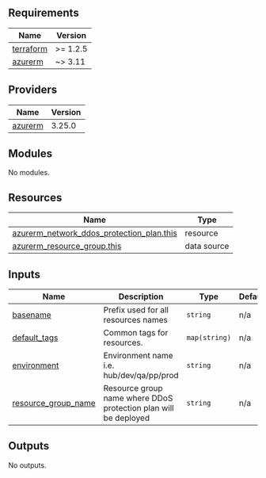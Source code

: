 <!-- BEGIN_TF_DOCS -->
## Requirements

| Name | Version |
|------|---------|
| <a name="requirement_terraform"></a> [terraform](#requirement\_terraform) | >= 1.2.5 |
| <a name="requirement_azurerm"></a> [azurerm](#requirement\_azurerm) | ~> 3.11 |

## Providers

| Name | Version |
|------|---------|
| <a name="provider_azurerm"></a> [azurerm](#provider\_azurerm) | 3.25.0 |

## Modules

No modules.

## Resources

| Name | Type |
|------|------|
| [azurerm_network_ddos_protection_plan.this](https://registry.terraform.io/providers/hashicorp/azurerm/latest/docs/resources/network_ddos_protection_plan) | resource |
| [azurerm_resource_group.this](https://registry.terraform.io/providers/hashicorp/azurerm/latest/docs/data-sources/resource_group) | data source |

## Inputs

| Name | Description | Type | Default | Required |
|------|-------------|------|---------|:--------:|
| <a name="input_basename"></a> [basename](#input\_basename) | Prefix used for all resources names | `string` | n/a | yes |
| <a name="input_default_tags"></a> [default\_tags](#input\_default\_tags) | Common tags for resources. | `map(string)` | n/a | yes |
| <a name="input_environment"></a> [environment](#input\_environment) | Environment name i.e. hub/dev/qa/pp/prod | `string` | n/a | yes |
| <a name="input_resource_group_name"></a> [resource\_group\_name](#input\_resource\_group\_name) | Resource group name where DDoS protection plan will be deployed | `string` | n/a | yes |

## Outputs

No outputs.
<!-- END_TF_DOCS -->